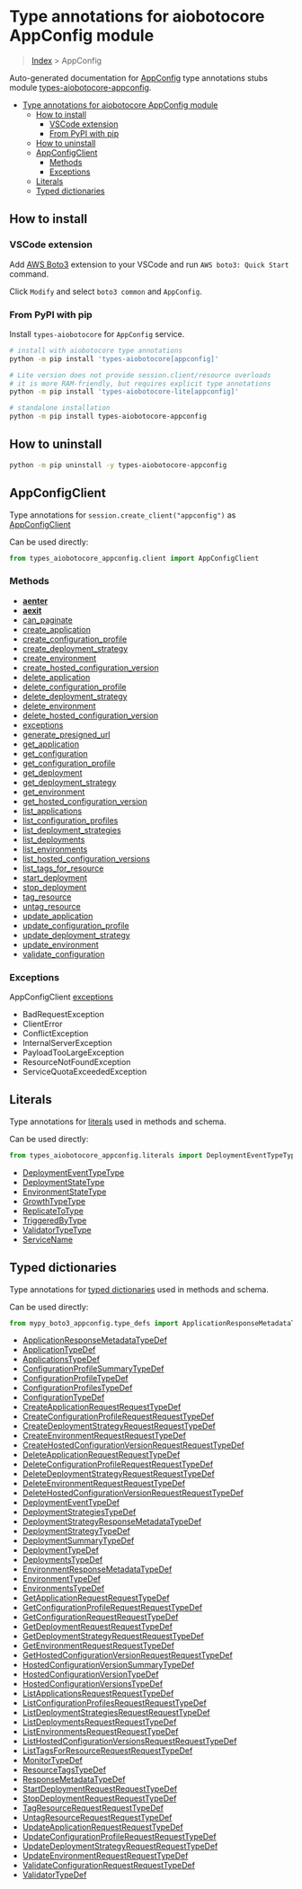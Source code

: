 <a id="type-annotations-for-aiobotocore-appconfig-module"></a>

# Type annotations for aiobotocore AppConfig module

> [Index](..) > AppConfig

Auto-generated documentation for
[AppConfig](https://boto3.amazonaws.com/v1/documentation/api/latest/reference/services/appconfig.html#AppConfig)
type annotations stubs module
[types-aiobotocore-appconfig](https://pypi.org/project/types-aiobotocore-appconfig/).

- [Type annotations for aiobotocore AppConfig module](#type-annotations-for-aiobotocore-appconfig-module)
  - [How to install](#how-to-install)
    - [VSCode extension](#vscode-extension)
    - [From PyPI with pip](#from-pypi-with-pip)
  - [How to uninstall](#how-to-uninstall)
  - [AppConfigClient](#appconfigclient)
    - [Methods](#methods)
    - [Exceptions](#exceptions)
  - [Literals](#literals)
  - [Typed dictionaries](#typed-dictionaries)

<a id="how-to-install"></a>

## How to install

<a id="vscode-extension"></a>

### VSCode extension

Add
[AWS Boto3](https://marketplace.visualstudio.com/items?itemName=Boto3typed.boto3-ide)
extension to your VSCode and run `AWS boto3: Quick Start` command.

Click `Modify` and select `boto3 common` and `AppConfig`.

<a id="from-pypi-with-pip"></a>

### From PyPI with pip

Install `types-aiobotocore` for `AppConfig` service.

```bash
# install with aiobotocore type annotations
python -m pip install 'types-aiobotocore[appconfig]'

# Lite version does not provide session.client/resource overloads
# it is more RAM-friendly, but requires explicit type annotations
python -m pip install 'types-aiobotocore-lite[appconfig]'

# standalone installation
python -m pip install types-aiobotocore-appconfig
```

<a id="how-to-uninstall"></a>

## How to uninstall

```bash
python -m pip uninstall -y types-aiobotocore-appconfig
```

<a id="appconfigclient"></a>

## AppConfigClient

Type annotations for `session.create_client("appconfig")` as
[AppConfigClient](./client.md)

Can be used directly:

```python
from types_aiobotocore_appconfig.client import AppConfigClient
```

<a id="methods"></a>

### Methods

- [__aenter__](./client.md#__aenter__)
- [__aexit__](./client.md#__aexit__)
- [can_paginate](./client.md#can_paginate)
- [create_application](./client.md#create_application)
- [create_configuration_profile](./client.md#create_configuration_profile)
- [create_deployment_strategy](./client.md#create_deployment_strategy)
- [create_environment](./client.md#create_environment)
- [create_hosted_configuration_version](./client.md#create_hosted_configuration_version)
- [delete_application](./client.md#delete_application)
- [delete_configuration_profile](./client.md#delete_configuration_profile)
- [delete_deployment_strategy](./client.md#delete_deployment_strategy)
- [delete_environment](./client.md#delete_environment)
- [delete_hosted_configuration_version](./client.md#delete_hosted_configuration_version)
- [exceptions](./client.md#exceptions)
- [generate_presigned_url](./client.md#generate_presigned_url)
- [get_application](./client.md#get_application)
- [get_configuration](./client.md#get_configuration)
- [get_configuration_profile](./client.md#get_configuration_profile)
- [get_deployment](./client.md#get_deployment)
- [get_deployment_strategy](./client.md#get_deployment_strategy)
- [get_environment](./client.md#get_environment)
- [get_hosted_configuration_version](./client.md#get_hosted_configuration_version)
- [list_applications](./client.md#list_applications)
- [list_configuration_profiles](./client.md#list_configuration_profiles)
- [list_deployment_strategies](./client.md#list_deployment_strategies)
- [list_deployments](./client.md#list_deployments)
- [list_environments](./client.md#list_environments)
- [list_hosted_configuration_versions](./client.md#list_hosted_configuration_versions)
- [list_tags_for_resource](./client.md#list_tags_for_resource)
- [start_deployment](./client.md#start_deployment)
- [stop_deployment](./client.md#stop_deployment)
- [tag_resource](./client.md#tag_resource)
- [untag_resource](./client.md#untag_resource)
- [update_application](./client.md#update_application)
- [update_configuration_profile](./client.md#update_configuration_profile)
- [update_deployment_strategy](./client.md#update_deployment_strategy)
- [update_environment](./client.md#update_environment)
- [validate_configuration](./client.md#validate_configuration)

<a id="exceptions"></a>

### Exceptions

AppConfigClient [exceptions](./client.md#exceptions)

- BadRequestException
- ClientError
- ConflictException
- InternalServerException
- PayloadTooLargeException
- ResourceNotFoundException
- ServiceQuotaExceededException

<a id="literals"></a>

## Literals

Type annotations for [literals](./literals.md) used in methods and schema.

Can be used directly:

```python
from types_aiobotocore_appconfig.literals import DeploymentEventTypeType, ...
```

- [DeploymentEventTypeType](./literals.md#deploymenteventtypetype)
- [DeploymentStateType](./literals.md#deploymentstatetype)
- [EnvironmentStateType](./literals.md#environmentstatetype)
- [GrowthTypeType](./literals.md#growthtypetype)
- [ReplicateToType](./literals.md#replicatetotype)
- [TriggeredByType](./literals.md#triggeredbytype)
- [ValidatorTypeType](./literals.md#validatortypetype)
- [ServiceName](./literals.md#servicename)

<a id="typed-dictionaries"></a>

## Typed dictionaries

Type annotations for [typed dictionaries](./type_defs.md) used in methods and
schema.

Can be used directly:

```python
from mypy_boto3_appconfig.type_defs import ApplicationResponseMetadataTypeDef, ...
```

- [ApplicationResponseMetadataTypeDef](./type_defs.md#applicationresponsemetadatatypedef)
- [ApplicationTypeDef](./type_defs.md#applicationtypedef)
- [ApplicationsTypeDef](./type_defs.md#applicationstypedef)
- [ConfigurationProfileSummaryTypeDef](./type_defs.md#configurationprofilesummarytypedef)
- [ConfigurationProfileTypeDef](./type_defs.md#configurationprofiletypedef)
- [ConfigurationProfilesTypeDef](./type_defs.md#configurationprofilestypedef)
- [ConfigurationTypeDef](./type_defs.md#configurationtypedef)
- [CreateApplicationRequestRequestTypeDef](./type_defs.md#createapplicationrequestrequesttypedef)
- [CreateConfigurationProfileRequestRequestTypeDef](./type_defs.md#createconfigurationprofilerequestrequesttypedef)
- [CreateDeploymentStrategyRequestRequestTypeDef](./type_defs.md#createdeploymentstrategyrequestrequesttypedef)
- [CreateEnvironmentRequestRequestTypeDef](./type_defs.md#createenvironmentrequestrequesttypedef)
- [CreateHostedConfigurationVersionRequestRequestTypeDef](./type_defs.md#createhostedconfigurationversionrequestrequesttypedef)
- [DeleteApplicationRequestRequestTypeDef](./type_defs.md#deleteapplicationrequestrequesttypedef)
- [DeleteConfigurationProfileRequestRequestTypeDef](./type_defs.md#deleteconfigurationprofilerequestrequesttypedef)
- [DeleteDeploymentStrategyRequestRequestTypeDef](./type_defs.md#deletedeploymentstrategyrequestrequesttypedef)
- [DeleteEnvironmentRequestRequestTypeDef](./type_defs.md#deleteenvironmentrequestrequesttypedef)
- [DeleteHostedConfigurationVersionRequestRequestTypeDef](./type_defs.md#deletehostedconfigurationversionrequestrequesttypedef)
- [DeploymentEventTypeDef](./type_defs.md#deploymenteventtypedef)
- [DeploymentStrategiesTypeDef](./type_defs.md#deploymentstrategiestypedef)
- [DeploymentStrategyResponseMetadataTypeDef](./type_defs.md#deploymentstrategyresponsemetadatatypedef)
- [DeploymentStrategyTypeDef](./type_defs.md#deploymentstrategytypedef)
- [DeploymentSummaryTypeDef](./type_defs.md#deploymentsummarytypedef)
- [DeploymentTypeDef](./type_defs.md#deploymenttypedef)
- [DeploymentsTypeDef](./type_defs.md#deploymentstypedef)
- [EnvironmentResponseMetadataTypeDef](./type_defs.md#environmentresponsemetadatatypedef)
- [EnvironmentTypeDef](./type_defs.md#environmenttypedef)
- [EnvironmentsTypeDef](./type_defs.md#environmentstypedef)
- [GetApplicationRequestRequestTypeDef](./type_defs.md#getapplicationrequestrequesttypedef)
- [GetConfigurationProfileRequestRequestTypeDef](./type_defs.md#getconfigurationprofilerequestrequesttypedef)
- [GetConfigurationRequestRequestTypeDef](./type_defs.md#getconfigurationrequestrequesttypedef)
- [GetDeploymentRequestRequestTypeDef](./type_defs.md#getdeploymentrequestrequesttypedef)
- [GetDeploymentStrategyRequestRequestTypeDef](./type_defs.md#getdeploymentstrategyrequestrequesttypedef)
- [GetEnvironmentRequestRequestTypeDef](./type_defs.md#getenvironmentrequestrequesttypedef)
- [GetHostedConfigurationVersionRequestRequestTypeDef](./type_defs.md#gethostedconfigurationversionrequestrequesttypedef)
- [HostedConfigurationVersionSummaryTypeDef](./type_defs.md#hostedconfigurationversionsummarytypedef)
- [HostedConfigurationVersionTypeDef](./type_defs.md#hostedconfigurationversiontypedef)
- [HostedConfigurationVersionsTypeDef](./type_defs.md#hostedconfigurationversionstypedef)
- [ListApplicationsRequestRequestTypeDef](./type_defs.md#listapplicationsrequestrequesttypedef)
- [ListConfigurationProfilesRequestRequestTypeDef](./type_defs.md#listconfigurationprofilesrequestrequesttypedef)
- [ListDeploymentStrategiesRequestRequestTypeDef](./type_defs.md#listdeploymentstrategiesrequestrequesttypedef)
- [ListDeploymentsRequestRequestTypeDef](./type_defs.md#listdeploymentsrequestrequesttypedef)
- [ListEnvironmentsRequestRequestTypeDef](./type_defs.md#listenvironmentsrequestrequesttypedef)
- [ListHostedConfigurationVersionsRequestRequestTypeDef](./type_defs.md#listhostedconfigurationversionsrequestrequesttypedef)
- [ListTagsForResourceRequestRequestTypeDef](./type_defs.md#listtagsforresourcerequestrequesttypedef)
- [MonitorTypeDef](./type_defs.md#monitortypedef)
- [ResourceTagsTypeDef](./type_defs.md#resourcetagstypedef)
- [ResponseMetadataTypeDef](./type_defs.md#responsemetadatatypedef)
- [StartDeploymentRequestRequestTypeDef](./type_defs.md#startdeploymentrequestrequesttypedef)
- [StopDeploymentRequestRequestTypeDef](./type_defs.md#stopdeploymentrequestrequesttypedef)
- [TagResourceRequestRequestTypeDef](./type_defs.md#tagresourcerequestrequesttypedef)
- [UntagResourceRequestRequestTypeDef](./type_defs.md#untagresourcerequestrequesttypedef)
- [UpdateApplicationRequestRequestTypeDef](./type_defs.md#updateapplicationrequestrequesttypedef)
- [UpdateConfigurationProfileRequestRequestTypeDef](./type_defs.md#updateconfigurationprofilerequestrequesttypedef)
- [UpdateDeploymentStrategyRequestRequestTypeDef](./type_defs.md#updatedeploymentstrategyrequestrequesttypedef)
- [UpdateEnvironmentRequestRequestTypeDef](./type_defs.md#updateenvironmentrequestrequesttypedef)
- [ValidateConfigurationRequestRequestTypeDef](./type_defs.md#validateconfigurationrequestrequesttypedef)
- [ValidatorTypeDef](./type_defs.md#validatortypedef)
